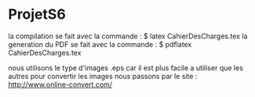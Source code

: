 # ProjetS6
la compilation se fait avec la commande :       $ latex CahierDesCharges.tex
la generation du PDF se fait avec la commande : $ pdflatex CahierDesCharges.tex

nous utilisons le type d'images .eps car il est plus facile a utiliser que les autres 
pour convertir les images nous passons par le site : http://www.online-convert.com/
